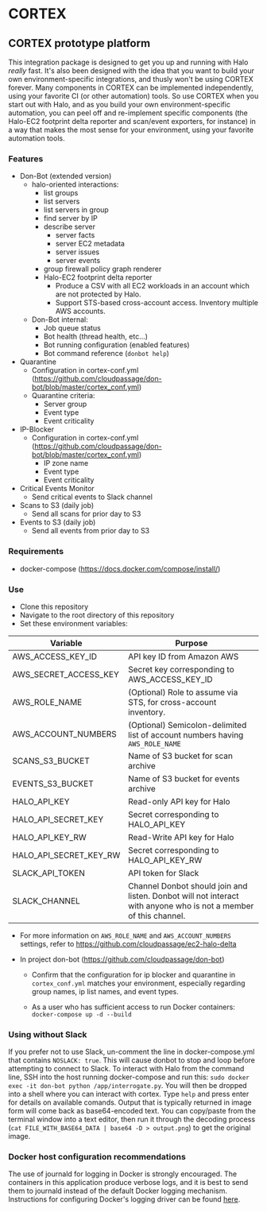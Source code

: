 # CORTEX

## CORTEX prototype platform

This integration package is designed to get you up and running with Halo
_really_ fast.  It's also been designed with the idea that you want to build
your own environment-specific integrations, and thusly won't be using CORTEX
forever.  Many components in CORTEX can be implemented independently, using
your favorite CI (or other automation) tools.  So use CORTEX when you start
out with Halo, and as you build your own environment-specific automation, you
can peel off and re-implement specific components (the Halo-EC2 footprint delta
reporter and scan/event exporters, for instance) in a way that makes the most
sense for your environment, using your favorite automation tools.


### Features

* Don-Bot (extended version)
  * halo-oriented interactions:
    * list groups
    * list servers
    * list servers in group
    * find server by IP
    * describe server
      * server facts
      * server EC2 metadata
      * server issues
      * server events
    * group firewall policy graph renderer
    * Halo-EC2 footprint delta reporter
      * Produce a CSV with all EC2 workloads in an account which are not protected by Halo.
      * Support STS-based cross-account access.  Inventory multiple AWS accounts.
  * Don-Bot internal:
    * Job queue status
    * Bot health (thread health, etc...)
    * Bot running configuration (enabled features)
    * Bot command reference (`donbot help`)
* Quarantine
  * Configuration in cortex-conf.yml (https://github.com/cloudpassage/don-bot/blob/master/cortex_conf.yml)
  * Quarantine criteria:
    * Server group
    * Event type
    * Event criticality
* IP-Blocker
  * Configuration in cortex-conf.yml (https://github.com/cloudpassage/don-bot/blob/master/cortex_conf.yml)
    * IP zone name
    * Event type
    * Event criticality
* Critical Events Monitor
  * Send critical events to Slack channel
* Scans to S3 (daily job)
  * Send all scans for prior day to S3
* Events to S3 (daily job)
  * Send all events from prior day to S3


### Requirements

* docker-compose (https://docs.docker.com/compose/install/)

### Use

* Clone this repository
* Navigate to the root directory of this repository
* Set these environment variables:

| Variable               | Purpose                                             |
|------------------------|-----------------------------------------------------|
| AWS_ACCESS_KEY_ID      | API key ID from Amazon AWS                          |
| AWS_SECRET_ACCESS_KEY  | Secret key corresponding to AWS_ACCESS_KEY_ID       |
| AWS_ROLE_NAME          | (Optional) Role to assume via STS, for cross-account inventory.|
| AWS_ACCOUNT_NUMBERS    | (Optional) Semicolon-delimited list of account numbers having `AWS_ROLE_NAME` |
| SCANS_S3_BUCKET        | Name of S3 bucket for scan archive                  |
| EVENTS_S3_BUCKET       | Name of S3 bucket for events archive                |
| HALO_API_KEY           | Read-only API key for Halo                          |
| HALO_API_SECRET_KEY    | Secret corresponding to HALO_API_KEY                |
| HALO_API_KEY_RW        | Read-Write API key for Halo                         |
| HALO_API_SECRET_KEY_RW | Secret corresponding to HALO_API_KEY_RW             |
| SLACK_API_TOKEN        | API token for Slack                                 |
| SLACK_CHANNEL          | Channel Donbot should join and listen. Donbot will not interact with anyone who is not a member of this channel. |

* For more information on `AWS_ROLE_NAME` and `AWS_ACCOUNT_NUMBERS` settings, refer to
https://github.com/cloudpassage/ec2-halo-delta

* In project don-bot (https://github.com/cloudpassage/don-bot)

  - Confirm that the configuration for ip blocker and quarantine in
`cortex_conf.yml` matches your environment, especially regarding
group names, ip list names, and event types.

  - As a user who has sufficient access to run Docker containers:
`docker-compose up -d --build`

### Using without Slack

If you prefer not to use Slack, un-comment the line in docker-compose.yml that
contains `NOSLACK: true`.  This will cause donbot to stop and loop before
attempting to connect to Slack.  To interact with Halo from the command line,
SSH into the host running docker-compose and run this:
`sudo docker exec -it don-bot python /app/interrogate.py`.  You will then
be dropped into a shell where you can interact with cortex.  Type `help` and
press enter for details on available comands.  Output that is typically
returned in image form will come back as base64-encoded text.  You can
copy/paste from the terminal window into a text editor, then run it through
the decoding process (`cat FILE_WITH_BASE64_DATA | base64 -D > output.png`)
to get the original image.

### Docker host configuration recommendations

The use of journald for logging in Docker is strongly encouraged. The containers
in this application produce verbose logs, and it is best to send them to
journald instead of the default Docker logging mechanism. Instructions for
configuring Docker's logging driver can be found [here](https://docs.docker.com/engine/admin/logging/journald/#usage).